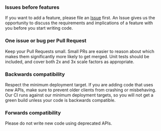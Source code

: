### Issues before features

If you want to add a feature, please file an [Issue](../../issues) first. An Issue gives us the opportunity to discuss the requirements and implications of a feature with you before you start writing code.

### One issue or bug per Pull Request

Keep your Pull Requests small. Small PRs are easier to reason about which makes them significantly more likely to get merged. Unit tests should be included, and cover both 2x and 3x scale factors as appropriate.

### Backwards compatibility

Respect the minimum deployment target. If you are adding code that uses new APIs, make sure to prevent older clients from crashing or misbehaving. Our CI runs against our minimum deployment targets, so you will not get a green build unless your code is backwards compatible. 

### Forwards compatibility

Please do not write new code using deprecated APIs.
